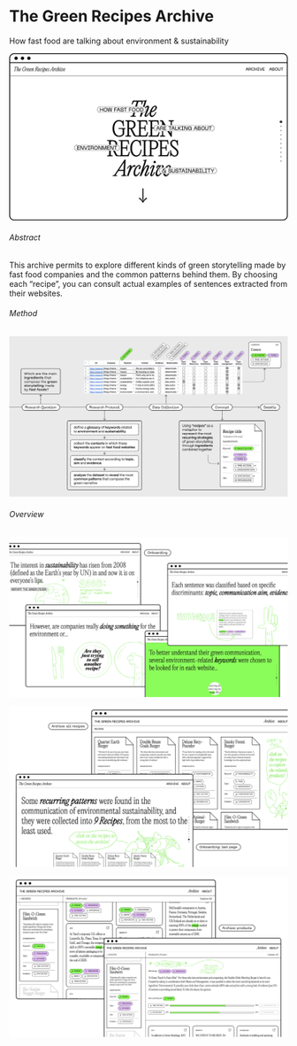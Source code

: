 # The Green Recipes Archive
How fast food are talking about environment & sustainability

<p align="center">
  <img src="assets/readme/intro.png"/>
</p>

###### Abstract
This archive permits to explore different kinds of green storytelling made by fast food companies and the common patterns behind them. By choosing each “recipe”, you can consult actual examples of sentences extracted from their websites. 

###### Method
<p align="center">
  <img src="assets/readme/guida.png" />
</p>

###### Overview
<p align="center">
  <img src="assets/readme/all1.png" />
</p>
<p align="center">
  <img src="assets/readme/all2.png" />
</p>
<p align="center">
  <img src="assets/readme/all3.png" />
</p>

